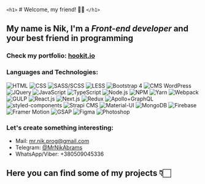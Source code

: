 `<h1>`
    # Welcome, my friend! 👋🏼
`</h1>`

## My name is **Nik**, I'm a *Front-end developer* and your best friend in programming

### Check my portfolio: [hookit.io](https://hookit.io)
    
### Languages and Technologies:
![HTML](https://img.shields.io/badge/-HTML-090909?style=for-the-badge&logo=html5)
![CSS](https://img.shields.io/badge/-CSS-090909?style=for-the-badge&logo=css3)
![SASS/SCSS](https://img.shields.io/badge/-SASS/SCSS-090909?style=for-the-badge&logo=Sass)
![LESS](https://img.shields.io/badge/-LESS-090909?style=for-the-badge&logo=Less)
![Bootstrap 4](https://img.shields.io/badge/-Bootstrap_4-090909?style=for-the-badge&logo=Bootstrap)
![CMS WordPress](https://img.shields.io/badge/-CMS_WordPress-090909?style=for-the-badge&logo=WordPress)
![JQuery](https://img.shields.io/badge/-JQuery-090909?style=for-the-badge&logo=JQuery)
![JavaScript](https://img.shields.io/badge/-JavaScript-090909?style=for-the-badge&logo=JavaScript)
![TypeScript](https://img.shields.io/badge/-TypeScript-090909?style=for-the-badge&logo=TypeScript)
![Node.js](https://img.shields.io/badge/-Node.js-090909?style=for-the-badge&logo=Node.js)
![NPM](https://img.shields.io/badge/-NPM-090909?style=for-the-badge&logo=npm)
![Yarn](https://img.shields.io/badge/-Yarn-090909?style=for-the-badge&logo=Yarn)
![Webpack](https://img.shields.io/badge/-Webpack-090909?style=for-the-badge&logo=Webpack)
![GULP](https://img.shields.io/badge/-GULP-090909?style=for-the-badge&logo=gulp)
![React.js](https://img.shields.io/badge/-React.js-090909?style=for-the-badge&logo=React)
![Next.js](https://img.shields.io/badge/-Next.js-090909?style=for-the-badge&logo=Next.js)
![Redux](https://img.shields.io/badge/-Redux-090909?style=for-the-badge&logo=Redux)
![Apollo+GraphQL](https://img.shields.io/badge/-Apollo+GraphQL-090909?style=for-the-badge&logo=Apollo-GraphQL)
![styled-components](https://img.shields.io/badge/-styled--components-090909?style=for-the-badge&logo=styled-components)
![Strapi CMS](https://img.shields.io/badge/-CMS_Strapi-090909?style=for-the-badge&logo=Strapi)
![Material-UI](https://img.shields.io/badge/-Material--UI-090909?style=for-the-badge&logo=Material-UI)
![MongoDB](https://img.shields.io/badge/-MongoDB-090909?style=for-the-badge&logo=MongoDB)
![Firebase](https://img.shields.io/badge/-Firebase-090909?style=for-the-badge&logo=Firebase)
![Framer Motion](https://img.shields.io/badge/-Framer_Motion-090909?style=for-the-badge&logo=Framer)
![GSAP](https://img.shields.io/badge/-GSAP-090909?style=for-the-badge&logo=GreenSock)
![Figma](https://img.shields.io/badge/-Figma-090909?style=for-the-badge&logo=Figma)
![Photoshop](https://img.shields.io/badge/-Photoshop-090909?style=for-the-badge&logo=Adobe-Photoshop)

### Let's create something interesting:
* Mail: mr.nik.prog@gmail.com
* Telegram: [@MrNikAbrams](https://t.me/mrnikabrams)
* WhatsApp/Viber: +380509045336
    


## Here you can find some of my projects 👇🏻
